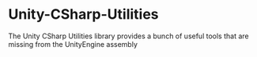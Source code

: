 # Unity-CSharp-Utilities
The Unity CSharp Utilities library provides a bunch of useful tools that are missing from the UnityEngine assembly
